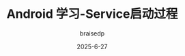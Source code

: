 ---
layout: post
title: "Android 学习-Service启动过程"
date:   2025-6-27
tags: [Android, Service]
comments: true
author: braisedp
toc : true
---